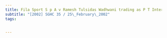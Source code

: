 ```yaml
---
title: Fila Sport S p A v Ramesh Tulsidas Wadhwani trading as P T International Corporation and 
subtitle: "[2002] SGHC 35 / 25\_February\_2002"
tags:


---
```


